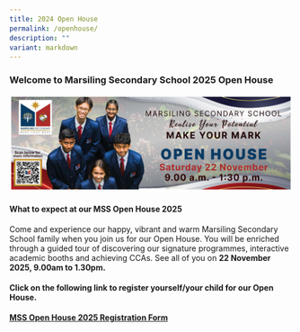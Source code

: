 ```yaml
---
title: 2024 Open House
permalink: /openhouse/
description: ""
variant: markdown
---
```

### **Welcome to Marsiling Secondary School 2025 Open House**

![](/images/MSS_Banner_Open_House_2025.jpg) <br>


#### What to expect at our MSS Open House 2025

Come and experience our happy, vibrant and warm Marsiling Secondary School family when you join us for our Open House. You will be enriched through a guided tour of discovering our signature programmes, interactive academic booths and achieving CCAs. See all of you on **22 November 2025, 9.00am to 1.30pm.**

####  Click on the following link to register yourself/your child for our Open House. <br>

**[MSS Open House 2025 Registration Form](https://forms.gle/aVn55DjPHJ6uHCRFA)**
